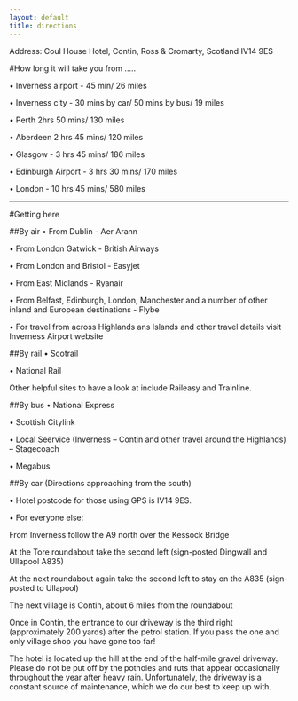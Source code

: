 ```yaml
---
layout: default
title: directions
---
```


Address: Coul House Hotel, Contin, Ross & Cromarty, Scotland IV14 9ES 

#How long it will take you from .....

• Inverness airport - 45 min/ 26 miles

• Inverness city - 30 mins by car/ 50 mins by bus/ 19 miles

• Perth 2hrs 50 mins/ 130 miles

• Aberdeen 2 hrs 45 mins/ 120 miles

• Glasgow - 3 hrs 45 mins/ 186 miles

• Edinburgh Airport - 3 hrs 30 mins/ 170 miles

• London - 10 hrs 45 mins/ 580 miles

**********************************************************************

#Getting here

##By air
• From Dublin - Aer Arann

• From London Gatwick - British Airways

• From London and Bristol - Easyjet

• From East Midlands - Ryanair

• From Belfast, Edinburgh, London, Manchester and a number of other inland and European destinations - Flybe

• For travel from across Highlands ans Islands and other travel details visit Inverness Airport website

##By rail
• Scotrail

• National Rail

Other helpful sites to have a look at include Raileasy and Trainline.

##By bus
• National Express

• Scottish Citylink

• Local Seervice (Inverness – Contin and other travel around the Highlands) –    Stagecoach

• Megabus
 
##By car (Directions approaching from the south)

• Hotel postcode for those using GPS is IV14 9ES. 

• For everyone else:

From Inverness follow the A9 north over the Kessock Bridge

At the Tore roundabout take the second left (sign-posted Dingwall and Ullapool A835)

At the next roundabout again take the second left to stay on the A835 (sign-posted to Ullapool)

The next village is Contin, about 6 miles from the roundabout

Once in Contin, the entrance to our driveway is the third right (approximately 200 yards) after the petrol station. If you pass the one and only village shop you have gone too far!

The hotel is located up the hill at the end of the half-mile gravel driveway. Please do not be put off by the potholes and ruts that appear occasionally throughout the year after heavy rain. Unfortunately, the driveway is a constant source of maintenance, which we do our best to keep up with.

